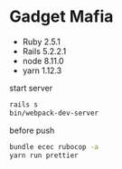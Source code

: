# Gadget Mafia

- Ruby 2.5.1
- Rails 5.2.2.1
- node 8.11.0
- yarn 1.12.3

start server

```bash
rails s
bin/webpack-dev-server
```

before push

```bash
bundle ecec rubocop -a
yarn run prettier
```
